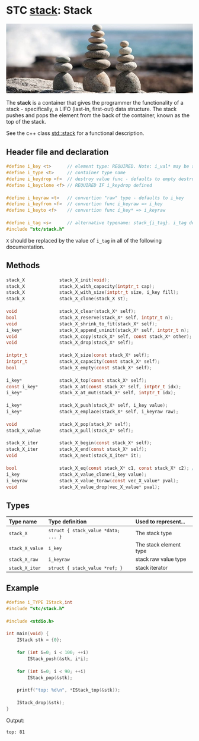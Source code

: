 # STC [stack](../include/stc/stack.h): Stack
![Stack](pics/stack.jpg)

The **stack** is a container that gives the programmer the functionality of a stack - specifically, a LIFO (last-in, first-out) data structure. The stack pushes and pops the element from the back of the container, known as the top of the stack.

See the c++ class [std::stack](https://en.cppreference.com/w/cpp/container/stack) for a functional description.

## Header file and declaration

```c
#define i_key <t>      // element type: REQUIRED. Note: i_val* may be specified instead of i_key*.
#define i_type <t>     // container type name
#define i_keydrop <f>  // destroy value func - defaults to empty destruct
#define i_keyclone <f> // REQUIRED IF i_keydrop defined

#define i_keyraw <t>   // convertion "raw" type - defaults to i_key
#define i_keyfrom <f>  // convertion func i_keyraw => i_key
#define i_keyto <f>    // convertion func i_key* => i_keyraw

#define i_tag <s>      // alternative typename: stack_{i_tag}. i_tag defaults to i_key
#include "stc/stack.h"
```
`X` should be replaced by the value of `i_tag` in all of the following documentation.

## Methods

```c
stack_X             stack_X_init(void);
stack_X             stack_X_with_capacity(intptr_t cap);
stack_X             stack_X_with_size(intptr_t size, i_key fill);
stack_X             stack_X_clone(stack_X st);

void                stack_X_clear(stack_X* self);
bool                stack_X_reserve(stack_X* self, intptr_t n);
void                stack_X_shrink_to_fit(stack_X* self);
i_key*              stack_X_append_uninit(stack_X* self, intptr_t n);
void                stack_X_copy(stack_X* self, const stack_X* other);
void                stack_X_drop(stack_X* self);                       // destructor

intptr_t            stack_X_size(const stack_X* self);
intptr_t            stack_X_capacity(const stack_X* self);
bool                stack_X_empty(const stack_X* self);

i_key*              stack_X_top(const stack_X* self);
const i_key*        stack_X_at(const stack_X* self, intptr_t idx);
i_key*              stack_X_at_mut(stack_X* self, intptr_t idx);

i_key*              stack_X_push(stack_X* self, i_key value);
i_key*              stack_X_emplace(stack_X* self, i_keyraw raw);

void                stack_X_pop(stack_X* self);                        // destroy last element
stack_X_value       stack_X_pull(stack_X* self);                       // move out last element

stack_X_iter        stack_X_begin(const stack_X* self);
stack_X_iter        stack_X_end(const stack_X* self);
void                stack_X_next(stack_X_iter* it);

bool                stack_X_eq(const stack_X* c1, const stack_X* c2); // require i_eq/i_cmp/i_less.
i_key               stack_X_value_clone(i_key value);
i_keyraw            stack_X_value_toraw(const vec_X_value* pval);
void                stack_X_value_drop(vec_X_value* pval);
```

## Types

| Type name          | Type definition                     | Used to represent...        |
|:-------------------|:------------------------------------|:----------------------------|
| `stack_X`          | `struct { stack_value *data; ... }` | The stack type             |
| `stack_X_value`    | `i_key`                             | The stack element type     |
| `stack_X_raw`      | `i_keyraw`                          | stack raw value type       |
| `stack_X_iter`     | `struct { stack_value *ref; }`      | stack iterator             |

## Example
```c
#define i_TYPE IStack,int
#include "stc/stack.h"

#include <stdio.h>

int main(void) {
    IStack stk = {0};

    for (int i=0; i < 100; ++i)
        IStack_push(&stk, i*i);

    for (int i=0; i < 90; ++i)
        IStack_pop(&stk);

    printf("top: %d\n", *IStack_top(&stk));

    IStack_drop(&stk);
}
```
Output:
```
top: 81
```
